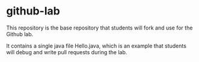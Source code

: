# github-lab
This repository is the base repository that students will fork and use for the Github lab.

It contains a single java file Hello.java, which is an example that students will debug and write pull requests during the lab.
